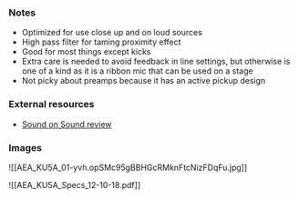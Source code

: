 ### Notes
- Optimized for use close up and on loud sources
- High pass filter for taming proximity effect
- Good for most things except kicks
- Extra care is needed to avoid feedback in line settings, but otherwise is one of a kind as it is a ribbon mic that can be used on a stage
- Not picky about preamps because it has an active pickup design

### External resources
- [Sound on Sound review](https://www.soundonsound.com/reviews/aea-ku5a)

### Images
![[AEA_KU5A_01-yvh.opSMc95gBBHGcRMknFtcNizFDqFu.jpg]]

![[AEA_KU5A_Specs_12-10-18.pdf]]
